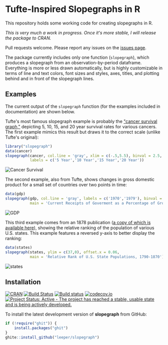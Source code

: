 # Tufte-Inspired Slopegraphs in R

This repository holds some working code for creating slopegraphs in R.

*This is very much a work in progress. Once it's more stable, I will release the package to CRAN.*

Pull requests welcome. Please report any issues on the [issues page](https://github.com/leeper/slopegraph/issues).

The package currently includes only one function (`slopegraph`), which produces a slopegraph from an observation-by-period dataframe. Everything is more or less drawn automatically, but is highly customizable in terms of line and text colors, font sizes and styles, axes, titles, and plotting behind and in front of the slopegraph lines.

## Examples

The current output of the `slopegraph` function (for the examples included in documentation) are shown below. 

Tufte's most famous slopegraph example is probably the ["cancer survival graph,"](http://www.edwardtufte.com/bboard/q-and-a-fetch-msg?msg_id=0003nk) depicting 5, 10, 15, and 20 year survival rates for various cancers. The first example mimics this result but draws it to the correct scale (unlike Tufte's original):


```r
library("slopegraph")
data(cancer)
slopegraph(cancer, col.line = 'gray', xlim = c(-.5,5.5), binval = 2.5, 
           labels = c('5 Year','10 Year','15 Year','20 Year'))
```

![Cancer Survival](https://rawgithub.com/leeper/slopegraph/master/inst/examples/cancer-survival-1.svg)


The second example, also from Tufte, shows changes in gross domestic product for a small set of countries over two points in time:


```r
data(gdp)
slopegraph(gdp, col.line = 'gray', labels = c('1970','1979'), binval = 3.75, 
           main = 'Current Receipts of Goverment as a Percentage of Gross Domestic Product')
```

![GDP](https://rawgithub.com/leeper/slopegraph/master/inst/examples/gdp-1.svg)

This third example comes from an 1878 publication ([a copy of which is available here](http://www.davidrumsey.com/luna/servlet/detail/RUMSEY~8~1~207741~3003452:Chart-Exhibiting-the-Relative-Rank-)), showing the relative ranking of the population of various U.S. states. This example features a reversed y-axis to better display the ranking:


```r
data(states)
slopegraph(states, ylim = c(37,0), offset.x = 0.06,
           main = 'Relative Rank of U.S. State Populations, 1790-1870')
```

![states](https://rawgithub.com/leeper/slopegraph/master/inst/examples/states-1.svg)

## Installation

[![CRAN](http://www.r-pkg.org/badges/version/slopegraph)](http://cran.r-project.org/package=slopegraph)
[![Build Status](https://travis-ci.org/leeper/slopegraph.svg?branch=master)](https://travis-ci.org/leeper/slopegraph)
[![Build status](https://ci.appveyor.com/api/projects/status/t6nxndmvvcw3gw7f/branch/master?svg=true)](https://ci.appveyor.com/project/leeper/slopegraph/branch/master)
[![codecov.io](http://codecov.io/github/leeper/slopegraph/coverage.svg?branch=master)](http://codecov.io/github/leeper/slopegraph?branch=master)
[![Project Status: Active - The project has reached a stable, usable state and is being actively developed.](http://www.repostatus.org/badges/latest/active.svg)](http://www.repostatus.org/#active)

To install the latest development version of **slopegraph** from GitHub:

```R
if (!require("ghit")) {
    install.packages("ghit")
}
ghite::install_github("leeper/slopegraph")
```

